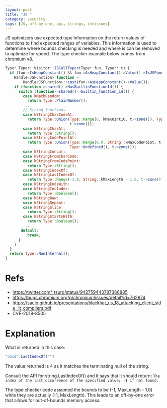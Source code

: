 ```yaml
---
layout: post
title: "JS "
category: security
tags: [JS, off-by-one, api, strings, intissues]
---
```


JS optimizers use expected type information on the return values of functions to find expected ranges of variables.
This information is used to determine where bounds checking is needed and where is can be removed to optimize for speed.
The type checker example below comes from chromium v8.

```js
Type* Typer::Visitor::JSCallTyper(Type* fun, Typer* t) {
  if (fun->IsHeapConstant() && fun->AsHeapConstant()->Value()->IsJSFunction()) {
    Handle<JSFunction> function =
        Handle<JSFunction>::cast(fun->AsHeapConstant()->Value());
    if (function->shared()->HasBuiltinFunctionId()) {
      switch (function->shared()->builtin_function_id()) {
        case kMathRandom:
          return Type::PlainNumber();
        ...
        // String functions.
        case kStringCharCodeAt:
          return Type::Union(Type::Range(0, kMaxUInt16, t->zone()), Type::NaN(),
                             t->zone());
        case kStringCharAt:
          return Type::String();
        case kStringCodePointAt:
          return Type::Union(Type::Range(0.0, String::kMaxCodePoint, t->zone()),
                             Type::Undefined(), t->zone());
        case kStringConcat:
        case kStringFromCharCode:
        case kStringFromCodePoint:
          return Type::String();
        case kStringIndexOf:
        case kStringLastIndexOf:
          return Type::Range(-1.0, String::kMaxLength - 1.0, t->zone());
        case kStringEndsWith:
        case kStringIncludes:
          return Type::Boolean();
        case kStringRaw:
        case kStringRepeat:
        case kStringSlice:
          return Type::String();
        case kStringStartsWith:
          return Type::Boolean();
        ...
       default:
          break;
      }
    }
  }
  return Type::NonInternal();
}
```

# Refs
- https://twitter.com/_tsuro/status/942759443787386885
- https://bugs.chromium.org/p/chromium/issues/detail?id=762874
- https://saelo.github.io/presentations/blackhat_us_18_attacking_client_side_jit_compilers.pdf
- CVE-2018-8505

# Explanation
What is returned in this case:
``` js
"abcd".LastIndexOf("")
```
The value returned is 4 as it matches the terminating null of the string.

Consult the API for string.LastIndexOf() and it says that it should return: `The index of the last occurrence of the specified value; -1 if not found.`

The type checker code assumed the bounds to be (-1, MaxLength - 1.0) while they are actually (-1, MaxLength). This leads to an off-by-one error that allows for out-of-bounds memory access.
